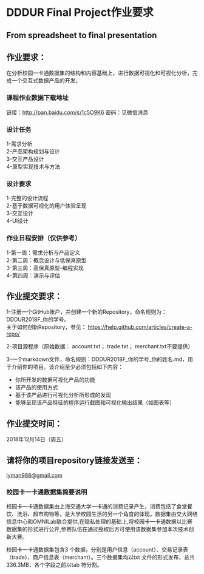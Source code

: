 # DDDUR Final Project作业要求  
## From spreadsheet to final presentation  

## 作业要求：  
在分析校园一卡通数据集的结构和内容基础上，进行数据可视化和可视化分析，完成一个交互式数据产品的开发。  

### 课程作业数据下载地址  
链接：http://pan.baidu.com/s/1c5O9K6 密码：见微信消息

### 设计任务  
1-需求分析  
2-产品架构规划与设计  
3-交互产品设计  
4-原型实现技术与方法  


### 设计要求  
1-完整的设计流程  
2-基于数据可视化的用户体验呈现  
3-交互设计  
4-UI设计  

### 作业日程安排（仅供参考）  
1-第一周：需求分析与产品定义  
2-第二周：概念设计与低保真原型  
3-第三周：高保真原型-编程实现  
4-第四周：演示与评估


## 作业提交要求：
1-注册一个GitHub账户，并创建一个新的Repository，命名规则为：DDDUR2018F_你的学号。  
关于如何创新Repository，参见：
https://help.github.com/articles/create-a-repo/

2-项目源程序（原始数据： account.txt； trade.txt； merchant.txt不要提供）  

3-一个markdown文件，命名规则：DDDUR2018F_你的学号_你的姓名.md，用于介绍你的项目。该介绍至少必须包括如下内容：  
- 你所开发的数据可视化产品的功能  
- 该产品的使用方式  
- 基于该产品进行可视化分析所形成的发现  
- 能够呈现该产品特征的程序运行截图和可视化输出结果（如图表等）  

## 作业提交时间：
2018年12月14日（周五）  

## 请将你的项目repository链接发送至：
lyman988@gmail.com  


### 校园卡一卡通数据集简要说明  

校园卡一卡通数据集由上海交通大学一卡通的消费记录产生，消费包括了食堂餐饮、洗浴、超市购物等，是大学校园生活的另一个角度的体现。数据集由交大网络信息中心和OMNILab联合提供,在隐私处理的基础上,将校园卡一卡通数据以比赛数据集的形式进行公开,参赛队伍在通过授权后方可使用该数据集参加本次技术创新大赛。  

校园卡一卡通数据集包含3 个数据，分别是用户信息（account）、交易记录表（trade）、商户信息表（merchant）。三个数据集均以txt 文件的形式发布，总共336.3MB，各个字段之前以tab 符分割。
